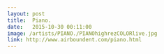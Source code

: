 ```yaml
---
layout: post
title:  Piano.
date:   2015-10-30 00:11:00
image: /artists/PIANO./PIANOhighrezCOLORlive.jpg
link: http://www.airboundent.com/piano.html
---
```


	